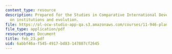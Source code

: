 ```yaml
---
content_type: resource
description: Prepared for the Studies in Comparative International Development symposium
  on institutions and evolution.
file: https://ol-ocw-studio-app-qa.s3.amazonaws.com/courses/11-946-planning-in-transition-economies-for-growth-and-equity-spring-2004/6abbf46af5454917bd83147807cf2645_feb_23.pdf
file_type: application/pdf
resourcetype: Document
title: feb_23.pdf
uid: 6abbf46a-f545-4917-bd83-147807cf2645
---
```

